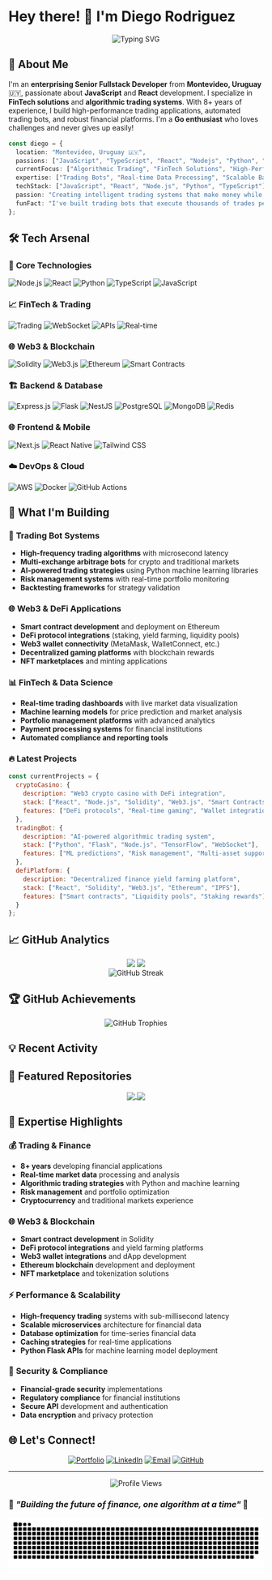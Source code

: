 # Hey there! 👋 I'm Diego Rodriguez

<div align="center">
  <img src="https://readme-typing-svg.demolab.com?font=Fira+Code&size=22&duration=3000&pause=1000&color=00D9FF&center=true&vCenter=true&width=700&lines=Senior+Fullstack+Developer;FinTech+%26+Trading+Systems+Expert;Building+Algorithmic+Trading+Solutions;Node.js+%26+React+Specialist" alt="Typing SVG" />
</div>

## 🚀 About Me

I'm an **enterprising Senior Fullstack Developer** from **Montevideo, Uruguay** 🇺🇾, passionate about **JavaScript** and **React** development. I specialize in **FinTech solutions** and **algorithmic trading systems**. With 8+ years of experience, I build high-performance trading applications, automated trading bots, and robust financial platforms. I'm a **Go enthusiast** who loves challenges and never gives up easily!

```typescript
const diego = {
  location: "Montevideo, Uruguay 🇺🇾",
  passions: ["JavaScript", "TypeScript", "React", "Nodejs", "Python", "Trading Systems"],
  currentFocus: ["Algorithmic Trading", "FinTech Solutions", "High-Performance Apps"],
  expertise: ["Trading Bots", "Real-time Data Processing", "Scalable Backends"],
  techStack: ["JavaScript", "React", "Node.js", "Python", "TypeScript"],
  passion: "Creating intelligent trading systems that make money while you sleep 💰",
  funFact: "I've built trading bots that execute thousands of trades per second!"
};
```

## 🛠️ Tech Arsenal

### 🔧 **Core Technologies**
![Node.js](https://img.shields.io/badge/Node.js-339933?style=for-the-badge&logo=nodedotjs&logoColor=white)
![React](https://img.shields.io/badge/React-20232A?style=for-the-badge&logo=react&logoColor=61DAFB)
![Python](https://img.shields.io/badge/Python-3776AB?style=for-the-badge&logo=python&logoColor=white)
![TypeScript](https://img.shields.io/badge/TypeScript-007ACC?style=for-the-badge&logo=typescript&logoColor=white)
![JavaScript](https://img.shields.io/badge/JavaScript-F7DF1E?style=for-the-badge&logo=javascript&logoColor=black)

### 📈 **FinTech & Trading**
![Trading](https://img.shields.io/badge/Algorithmic_Trading-FF6B6B?style=for-the-badge&logo=tradingview&logoColor=white)
![WebSocket](https://img.shields.io/badge/WebSocket-010101?style=for-the-badge&logo=socketdotio&logoColor=white)
![APIs](https://img.shields.io/badge/Financial_APIs-4CAF50?style=for-the-badge&logo=api&logoColor=white)
![Real-time](https://img.shields.io/badge/Real--time_Data-FF9800?style=for-the-badge&logo=databricks&logoColor=white)

### 🌐 **Web3 & Blockchain**
![Solidity](https://img.shields.io/badge/Solidity-363636?style=for-the-badge&logo=solidity&logoColor=white)
![Web3.js](https://img.shields.io/badge/Web3.js-F16822?style=for-the-badge&logo=web3dotjs&logoColor=white)
![Ethereum](https://img.shields.io/badge/Ethereum-3C3C3D?style=for-the-badge&logo=ethereum&logoColor=white)
![Smart Contracts](https://img.shields.io/badge/Smart_Contracts-FFD700?style=for-the-badge&logo=blockchain&logoColor=black)

### 🏗️ **Backend & Database**
![Express.js](https://img.shields.io/badge/Express.js-000000?style=for-the-badge&logo=express&logoColor=white)
![Flask](https://img.shields.io/badge/Flask-000000?style=for-the-badge&logo=flask&logoColor=white)
![NestJS](https://img.shields.io/badge/NestJS-E0234E?style=for-the-badge&logo=nestjs&logoColor=white)
![PostgreSQL](https://img.shields.io/badge/PostgreSQL-316192?style=for-the-badge&logo=postgresql&logoColor=white)
![MongoDB](https://img.shields.io/badge/MongoDB-4EA94B?style=for-the-badge&logo=mongodb&logoColor=white)
![Redis](https://img.shields.io/badge/Redis-DC382D?style=for-the-badge&logo=redis&logoColor=white)

### 🌐 **Frontend & Mobile**
![Next.js](https://img.shields.io/badge/Next.js-000000?style=for-the-badge&logo=nextdotjs&logoColor=white)
![React Native](https://img.shields.io/badge/React_Native-20232A?style=for-the-badge&logo=react&logoColor=61DAFB)
![Tailwind CSS](https://img.shields.io/badge/Tailwind_CSS-38B2AC?style=for-the-badge&logo=tailwind-css&logoColor=white)

### ☁️ **DevOps & Cloud**
![AWS](https://img.shields.io/badge/Amazon_AWS-FF9900?style=for-the-badge&logo=amazonaws&logoColor=white)
![Docker](https://img.shields.io/badge/Docker-2CA5E0?style=for-the-badge&logo=docker&logoColor=white)
![GitHub Actions](https://img.shields.io/badge/GitHub_Actions-2088FF?style=for-the-badge&logo=github-actions&logoColor=white)

## 💼 What I'm Building

### 🤖 **Trading Bot Systems**
- **High-frequency trading algorithms** with microsecond latency
- **Multi-exchange arbitrage bots** for crypto and traditional markets
- **AI-powered trading strategies** using Python machine learning libraries
- **Risk management systems** with real-time portfolio monitoring
- **Backtesting frameworks** for strategy validation

### 🌐 **Web3 & DeFi Applications**
- **Smart contract development** and deployment on Ethereum
- **DeFi protocol integrations** (staking, yield farming, liquidity pools)
- **Web3 wallet connectivity** (MetaMask, WalletConnect, etc.)
- **Decentralized gaming platforms** with blockchain rewards
- **NFT marketplaces** and minting applications

### 📊 **FinTech & Data Science**
- **Real-time trading dashboards** with live market data visualization
- **Machine learning models** for price prediction and market analysis
- **Portfolio management platforms** with advanced analytics
- **Payment processing systems** for financial institutions
- **Automated compliance and reporting tools**

### 🔥 **Latest Projects**
```javascript
const currentProjects = {
  cryptoCasino: {
    description: "Web3 crypto casino with DeFi integration",
    stack: ["React", "Node.js", "Solidity", "Web3.js", "Smart Contracts"],
    features: ["DeFi protocols", "Real-time gaming", "Wallet integration"]
  },
  tradingBot: {
    description: "AI-powered algorithmic trading system",
    stack: ["Python", "Flask", "Node.js", "TensorFlow", "WebSocket"],
    features: ["ML predictions", "Risk management", "Multi-asset support"]
  },
  defiPlatform: {
    description: "Decentralized finance yield farming platform",
    stack: ["React", "Solidity", "Web3.js", "Ethereum", "IPFS"],
    features: ["Smart contracts", "Liquidity pools", "Staking rewards"]
  }
};
```

## 📈 GitHub Analytics

<div align="center">
  <img height="180em" src="https://github-readme-stats.vercel.app/api?username=DiegoRodriguez93&show_icons=true&theme=radical&include_all_commits=true&count_private=true"/>
  <img height="180em" src="https://github-readme-stats.vercel.app/api/top-langs/?username=DiegoRodriguez93&layout=compact&theme=radical&langs_count=8"/>
</div>

<div align="center">
  <img src="https://github-readme-streak-stats.herokuapp.com/?user=DiegoRodriguez93&theme=radical" alt="GitHub Streak" />
</div>

## 🏆 GitHub Achievements

<div align="center">
  <img src="https://github-profile-trophy.vercel.app/?username=DiegoRodriguez93&theme=radical&row=1&column=7" alt="GitHub Trophies" />
</div>

## 💡 Recent Activity

<!--START_SECTION:activity-->
<!--END_SECTION:activity-->

## 🚀 Featured Repositories

<div align="center">
  <a href="https://github.com/DiegoRodriguez93/trading-bot">
    <img align="center" src="https://github-readme-stats.vercel.app/api/pin/?username=DiegoRodriguez93&repo=trading-bot&theme=radical" />
  </a>
  <a href="https://github.com/DiegoRodriguez93/fintech-dashboard">
    <img align="center" src="https://github-readme-stats.vercel.app/api/pin/?username=DiegoRodriguez93&repo=fintech-dashboard&theme=radical" />
  </a>
</div>

## 🎯 Expertise Highlights

### 💰 **Trading & Finance**
- **8+ years** developing financial applications
- **Real-time market data** processing and analysis
- **Algorithmic trading strategies** with Python and machine learning
- **Risk management** and portfolio optimization
- **Cryptocurrency** and traditional markets experience

### 🌐 **Web3 & Blockchain**
- **Smart contract development** in Solidity
- **DeFi protocol integrations** and yield farming platforms
- **Web3 wallet integrations** and dApp development
- **Ethereum blockchain** development and deployment
- **NFT marketplace** and tokenization solutions

### ⚡ **Performance & Scalability**
- **High-frequency trading** systems with sub-millisecond latency
- **Scalable microservices** architecture for financial data
- **Database optimization** for time-series financial data
- **Caching strategies** for real-time applications
- **Python Flask APIs** for machine learning model deployment

### 🔐 **Security & Compliance**
- **Financial-grade security** implementations
- **Regulatory compliance** for financial institutions
- **Secure API** development and authentication
- **Data encryption** and privacy protection

## 🌐 Let's Connect!

<div align="center">
  
[![Portfolio](https://img.shields.io/badge/Portfolio-FF5722?style=for-the-badge&logo=google-chrome&logoColor=white)](https://diego-rodriguez.work/)
[![LinkedIn](https://img.shields.io/badge/LinkedIn-0077B5?style=for-the-badge&logo=linkedin&logoColor=white)](https://linkedin.com/in/diego-rodriguez-paiva)
[![Email](https://img.shields.io/badge/Email-D14836?style=for-the-badge&logo=gmail&logoColor=white)](mailto:diegorodriguez93@hotmail.com)
[![GitHub](https://img.shields.io/badge/GitHub-100000?style=for-the-badge&logo=github&logoColor=white)](https://github.com/DiegoRodriguez93)

</div>

---

<div align="center">
  <img src="https://komarev.com/ghpvc/?username=DiegoRodriguez93&color=blueviolet&style=for-the-badge" alt="Profile Views" />
</div>

### 💭 *"Building the future of finance, one algorithm at a time"* 🚀

<div align="center">
  <img src="https://raw.githubusercontent.com/Platane/snk/output/github-contribution-grid-snake.svg" alt="Snake animation" />
</div>
